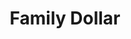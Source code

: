 ---
title: "Family Dollar"
url: /charlotte/family-dollar-north-sharon-amity-road/
shop: variety store
---